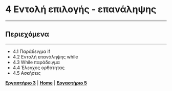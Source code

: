 # 4 Εντολή επιλογής - επανάληψης

---

## Περιεχόμενα

---

- 4.1 Παράδειγμα if
- 4.2 Εντολή επανάληψης while
- 4.3 While παράδειγμα
- 4.4 Έλεγχος ορθότητας
- 4.5 Ασκήσεις

[**Εργαστήριο 3**](lab_03.md) | [**Home**](../README.md) | [**Εργαστήριο 5**](lab_05.md)